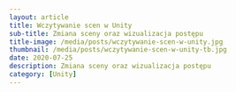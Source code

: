 ```yaml
---
layout: article
title: Wczytywanie scen w Unity
sub-title: Zmiana sceny oraz wizualizacja postępu
title-image: /media/posts/wczytywanie-scen-w-unity.jpg
thumbnail: /media/posts/wczytywanie-scen-w-unity-tb.jpg
date: 2020-07-25
description: Zmiana sceny oraz wizualizacja postępu
category: [Unity]
---
```


